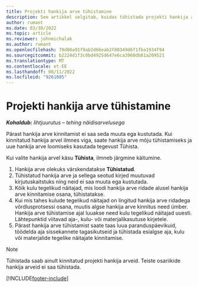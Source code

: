 ```yaml
---
title: Projekti hankija arve tühistamine
description: See artikkel selgitab, kuidas tühistada projekti hankija arve teenuses Microsoft Dynamics 365 Project Operations ja projekti hankija arve tühistamise finantsmõju.
author: rumant
ms.date: 03/30/2022
ms.topic: article
ms.reviewer: johnmichalak
ms.author: rumant
ms.openlocfilehash: 79d00a91f9ab2d66eab2f80349d6f1fba1934f94
ms.sourcegitcommit: b2224d1f3c0bd4925d647e6ca3960db81a209521
ms.translationtype: MT
ms.contentlocale: et-EE
ms.lasthandoff: 08/11/2022
ms.locfileid: "9261085"
---
```

# <a name="cancel-a-project-vendor-invoice"></a>Projekti hankija arve tühistamine

_**Kohaldub:** lihtjuurutus – tehing näidisarvelusega_

Pärast hankija arve kinnitamist ei saa seda muuta ega kustutada. Kui kinnitatud hankija arvel ilmnes viga, saate hankija arve mõju tühistamiseks ja uue hankija arve loomiseks kasutada tegevust Tühista.

Kui valite hankija arvel käsu **Tühista**, ilmneb järgmine käitumine.

1. Hankija arve olekuks värskendatakse **Tühistatud**.
2. Tühistatud hankija arve ja sellega seotud kirjed muutuvad kirjutuskaitstuks ning neid ei saa muuta ega kustutada.
3. Kõik kulu tegelikud näitajad, mis loodi hankija arve ridade alusel hankija arve kinnitamise osana, tühistatakse.
4. Kui mis tahes kulude tegelikud näitajad on lingitud hankija arve ridadega võrdlusprotsessi osana, muutis algse hankija arve kinnitus need ümber. Hankija arve tühistamise ajal luuakse need kulu tegelikud näitajad uuesti. Lähtepunktid viitavad aja-, kulu- või materjalikasutuse kirjetele.
5. Pärast hankija arve tühistamist saate taas luua paranduspäevikuid, töödelda aja sissekannete tagasikutseid ja tühistada esialgse aja, kulu või materjalide tegelike näitajate kinnitamise.

> [!NOTE]
> Tühistada saab ainult kinnitatud projekti hankija arveid. Teiste osariikide hankija arveid ei saa tühistada.

[!INCLUDE[footer-include](../../includes/footer-banner.md)]
